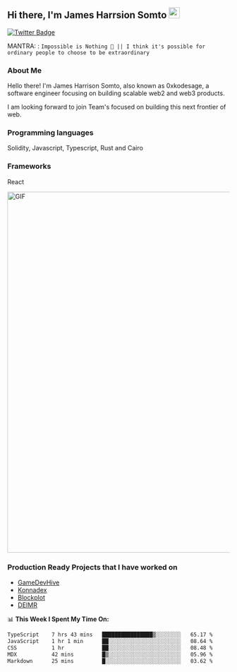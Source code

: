 ## Hi there, I'm James Harrsion Somto <img src="https://media.giphy.com/media/hvRJCLFzcasrR4ia7z/giphy.gif" width="25px">


[![Twitter Badge](https://img.shields.io/badge/-Twitter-00acee?style=flat-square&logo=Twitter&logoColor=white)](https://twitter.com/0xkodesage)


MANTRA: : `Impossible is Nothing 🚀 || I think it's possible for ordinary people to choose to be extraordinary`

### About Me

Hello there! I'm James Harrison Somto, also known as 0xkodesage, a software engineer focusing on building scalable web2 and web3 products.

I am looking forward to join Team's focused on building this next frontier of web.

### Programming languages
Solidity, Javascript, Typescript, Rust and Cairo

### Frameworks
React
 
 <img align="center" alt="GIF" src="https://github.com/Gapur/Gapur/blob/master/coding.gif?raw=true" width="818px" height="818px" />


### Production Ready Projects that I have worked on
  - [GameDevHive](https://www.gamedevshive.org/)
  - [Konnadex](https://www.konnadex.com/)
  - [Blockplot](https://www.blockplot.org/)
  - [DEIMR](https://deimr.com/)

📊 **This Week I Spent My Time On:**

<!--START_SECTION:waka-->

```txt
TypeScript    7 hrs 43 mins   ████████████████▒░░░░░░░░   65.17 %
JavaScript    1 hr 1 min      ██░░░░░░░░░░░░░░░░░░░░░░░   08.64 %
CSS           1 hr            ██░░░░░░░░░░░░░░░░░░░░░░░   08.48 %
MDX           42 mins         █▒░░░░░░░░░░░░░░░░░░░░░░░   05.96 %
Markdown      25 mins         █░░░░░░░░░░░░░░░░░░░░░░░░   03.62 %
```

<!--END_SECTION:waka-->
<br />
<br />
<br />







